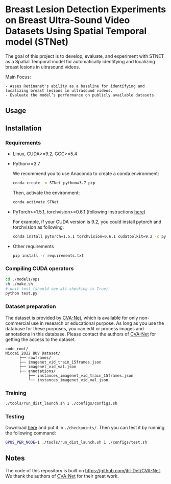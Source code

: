 # Breast Lesion Detection Experiments on Breast Ultra-Sound Video Datasets Using Spatial Temporal model (STNet)
The goal of this project is to develop, evaluate, and experiment with STNET as a Spatial Temporal model for automatically identifying and localizing breast lesions in ultrasound videos.

Main Focus:

    - Asses Retinanet's ability as a baseline for identifying and localizing breast lesions in ultrasound videos.
    - Evaluate the model’s performance on publicly available datasets.
    
## Usage
## Installation
### Requirements
* Linux, CUDA>=9.2, GCC>=5.4
  
* Python>=3.7

    We recommend you to use Anaconda to create a conda environment:
    ```bash
    conda create -n STNet python=3.7 pip
    ```
    Then, activate the environment:
    ```bash
    conda activate STNet
    ```
  
* PyTorch>=1.5.1, torchvision>=0.6.1 (following instructions [here](https://pytorch.org/))

    For example, if your CUDA version is 9.2, you could install pytorch and torchvision as following:
    ```bash
    conda install pytorch=1.5.1 torchvision=0.6.1 cudatoolkit=9.2 -c pytorch
    ```
  
* Other requirements
    ```bash
    pip install -r requirements.txt
    ```

### Compiling CUDA operators
```bash
cd ./models/ops
sh ./make.sh
# unit test (should see all checking is True)
python test.py
```

### Dataset preparation

The dataset is provided by [CVA-Net](http://arxiv.org/abs/2207.00141), which is available for only non-commercial use in
research or educational purpose. 
As long as you use the database for these purposes, you can edit or process images and annotations in this database.
Please contact the authors of [CVA-Net](http://arxiv.org/abs/2207.00141) for getting the access to the dataset.
```
code_root/
Miccai 2022 BUV Dataset/
      ├── rawframes/
      ├── imagenet_vid_train_15frames.json
      ├── imagenet_vid_val.json
      ├── annotations/
          ├── instances_imagenet_vid_train_15frames.json
          └── instances_imagenet_vid_val.json
```

### Training

```bash
./tools/run_dist_launch.sh 1 ./configs/configs.sh
```


### Testing
Download [here](https://drive.google.com/file/d/1YteSJa9OO29YW7buzJ2LD2xjl-0BaiuB/view?usp=drive_link) and put it in `./checkpoints/`.
Then you can test it by running the following command:

```bash
GPUS_PER_NODE=1 ./tools/run_dist_launch.sh 1 ./configs/test.sh 
```

## Notes
The code of this repository is built on https://github.com/jhl-Det/CVA-Net. We thank the authors of
[CVA-Net](http://arxiv.org/abs/2207.00141) for their great work.
